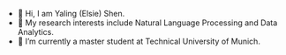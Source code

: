 - 👋 Hi, I am Yaling (Elsie) Shen.
- 👀 My research interests include Natural Language Processing and Data Analytics.
- 🌱 I’m currently a master student at Technical University of Munich.

<!---
ElsieSHEN/ElsieSHEN is a ✨ special ✨ repository because its `README.md` (this file) appears on your GitHub profile.
You can click the Preview link to take a look at your changes.
--->
